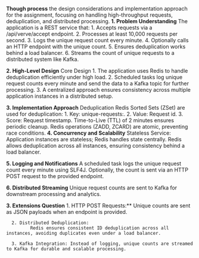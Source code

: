**Though process**   the design considerations and implementation approach for the assignment, focusing on handling high-throughput requests, deduplication, and distributed processing.
**1. Problem Understanding**
    The application is a REST service that:
        1. Accepts requests via a /api/verve/accept endpoint.
        2. Processes at least 10,000 requests per second.
        3. Logs the unique request count every minute.
        4. Optionally calls an HTTP endpoint with the unique count.
        5. Ensures deduplication works behind a load balancer.
        6. Streams the count of unique requests to a distributed system like Kafka.


**2. High-Level Design** Core Design
        1. The application uses Redis to handle deduplication efficiently under high load.
        2. Scheduled tasks log unique request counts every minute and send the data to a Kafka topic for further processing.
        3. A centralized approach ensures consistency across multiple application instances in a distributed setup.


**3. Implementation Approach**  Deduplication Redis Sorted Sets (ZSet) are used for deduplication:
         1.  Key: unique-requests:<current-minute>.
         2.  Value: Request id.
         3.  Score: Request timestamp.
         Time-to-Live (TTL) of 2 minutes ensures periodic cleanup.
          Redis operations (ZADD, ZCARD) are atomic, preventing race conditions.
**4. Concurrency and Scalability**
        Stateless Service: Application instances are stateless; Redis handles state centrally.
        Redis allows deduplication across all instances, ensuring consistency behind a load balancer.

**5. Logging and Notifications**
        A scheduled task logs the unique request count every minute using SLF4J.
        Optionally, the count is sent via an HTTP POST request to the provided endpoint.

**6. Distributed Streaming**
          Unique request counts are sent to Kafka for downstream processing and analytics.

**3. Extensions Question**
      1. HTTP POST Requests:** Unique counts are sent as JSON payloads when an endpoint is provided.
      
      2. Distributed Deduplication: 
             Redis ensures consistent ID deduplication across all instances, avoiding duplicates even under a load balancer.
      
      3. Kafka Integration: Instead of logging, unique counts are streamed to Kafka for durable and scalable processing.
